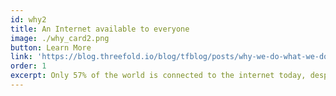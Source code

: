 ```yaml
---
id: why2
title: An Internet available to everyone
image: ./why_card2.png
button: Learn More
link: 'https://blog.threefold.io/blog/tfblog/posts/why-we-do-what-we-do'
order: 1
excerpt: Only 57% of the world is connected to the internet today, despite internet access being a human right. This is not acceptable, as digital access represents a gateway to information, knowledge, and economic opportunities. We bring a more affordable and accessible internet solution to the world.
---
```

